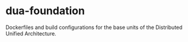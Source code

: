 # dua-foundation
Dockerfiles and build configurations for the base units of the Distributed Unified Architecture.
